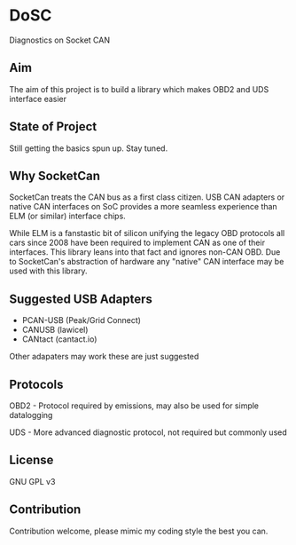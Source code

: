 # DoSC
Diagnostics on Socket CAN

## Aim
The aim of this project is to build a library which makes OBD2 and UDS interface easier

## State of Project

Still getting the basics spun up.  Stay tuned.

## Why SocketCan
SocketCan treats the CAN bus as a first class citizen.  USB CAN adapters or native CAN interfaces on SoC provides a more seamless experience than ELM (or similar) interface chips.

While ELM is a fanstastic bit of silicon unifying the legacy OBD protocols all cars since 2008 have been required to implement CAN as one of their interfaces.
This library leans into that fact and ignores non-CAN OBD.  Due to SocketCan's abstraction of hardware any "native" CAN interface may be used with this library.

## Suggested USB Adapters
- PCAN-USB (Peak/Grid Connect)
- CANUSB (lawicel)
- CANtact (cantact.io)

Other adapaters may work these are just suggested

## Protocols

OBD2 - Protocol required by emissions, may also be used for simple datalogging

UDS - More advanced diagnostic protocol, not required but commonly used

## License

GNU GPL v3

## Contribution

Contribution welcome, please mimic my coding style the best you can.
